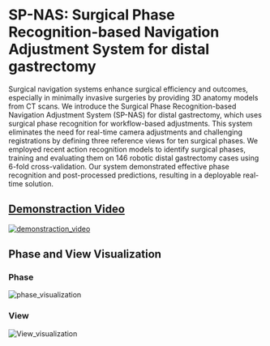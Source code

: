 # SP-NAS: Surgical Phase Recognition-based Navigation Adjustment System for distal gastrectomy

Surgical navigation systems enhance surgical efficiency and outcomes, especially in minimally invasive surgeries by providing 3D anatomy models from CT scans. We introduce the Surgical Phase Recognition-based Navigation Adjustment System (SP-NAS) for distal gastrectomy, which uses surgical phase recognition for workflow-based adjustments. This system eliminates the need for real-time camera adjustments and challenging registrations by defining three reference views for ten surgical phases. We employed recent action recognition models to identify surgical phases, training and evaluating them on 146 robotic distal gastrectomy cases using 6-fold cross-validation. Our system demonstrated effective phase recognition and post-processed predictions, resulting in a deployable real-time solution.

## [Demonstraction Video](https://youtu.be/-5XcyDxla4g?si=HiImo0sJx8Ds8-Y3)
[![demonstraction_video](https://github.com/spnas2024/spnas2024.github.io/assets/173689526/f6eb9a03-e8ac-4066-9e51-02350d654080)](https://youtu.be/-5XcyDxla4g?si=HiImo0sJx8Ds8-Y3)

## Phase and View Visualization
### Phase
![phase_visualization](https://github.com/spnas2024/spnas2024.github.io/assets/173689526/72928e97-bdd4-4648-a05e-8efb659ba08e)

### View
![View_visualization](https://github.com/spnas2024/spnas2024.github.io/assets/173689526/63b3e476-b995-4818-b958-6c47d411a313)
